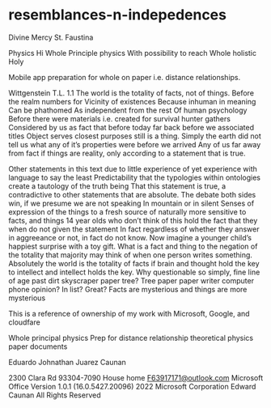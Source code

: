 # resemblances-n-indepedences
Divine Mercy St. Faustina

Physics
Hi
Whole Principle physics
With possibility to reach 
Whole holistic Holy



Mobile app preparation for whole on paper i.e. distance relationships. 

Wittgenstein T.L. 1.1
The world is the totality of facts, not of things.
Before the realm numbers for
Vicinity of existences
Because inhuman in meaning 
Can be phathomed
As independent from the rest 
Of human psychology 
   Before there were materials i.e. created for survival hunter gathers 
Considered by us as fact that before today far back before we associated titles
Object serves closest purposes still is a thing. 
Simply the earth did not tell us what any of it’s properties were before we arrived
Any of us far away from fact if things are reality, only according to a statement that is true.

Other statements in this text  due to little experience of yet experience with language to say the least
Predictability that the typologies within ontologies create a tautology of the truth being 
That this statement is true, a contradictive to other statements that are absolute. 
The debate both sides win, if we presume we are not speaking In mountain or in silent 
Senses of expression of the things to a fresh source of naturally more sensitive to facts, and things
14 year olds who don’t think of this hold the fact that they when do not given the statement 
In fact regardless of whether they answer in aggreeance or not, in fact do not know. Now imagine a younger child’s happiest surprise with a toy gift. What is a fact and thing to the negation of the totality that majority may think of when one person writes something. Absolutely the world is the totality of facts if brain and thought hold the key to intellect and intellect holds the key.
Why questionable so simply, fine line of age past dirt skyscraper paper tree?
Tree paper paper writer computer phone opinion? In list? Great? Facts are mysterious and things are more mysterious 

This is a reference of ownership of my work with Microsoft, Google, and cloudfare

Whole principal physics
Prep for distance relationship theoretical physics paper documents

Eduardo Johnathan Juarez Caunan

2300 Clara Rd 93304-7090 House home
F63917171@outlook.com
Microsoft Office
Version 1.0.1 (16.0.5427.20096)
2022 Microsoft Corporation
Edward Caunan 
All Rights Reserved

